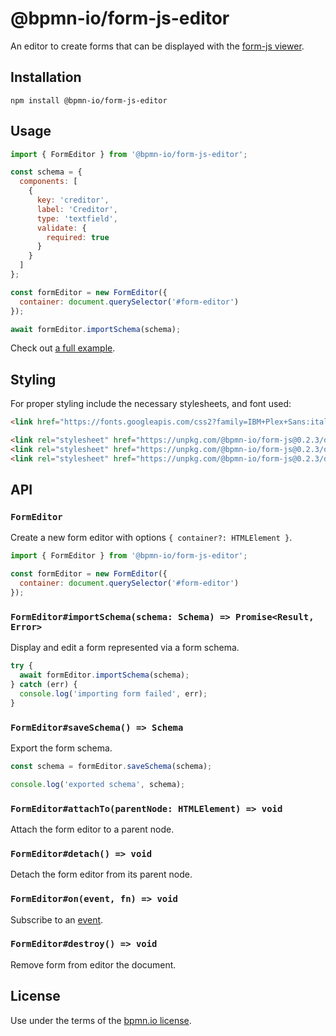 # @bpmn-io/form-js-editor

An editor to create forms that can be displayed with the [form-js viewer](../form-js-viewer).


## Installation

```
npm install @bpmn-io/form-js-editor
```


## Usage

```javascript
import { FormEditor } from '@bpmn-io/form-js-editor';

const schema = {
  components: [
    {
      key: 'creditor',
      label: 'Creditor',
      type: 'textfield',
      validate: {
        required: true
      }
    }
  ]
};

const formEditor = new FormEditor({
  container: document.querySelector('#form-editor')
});

await formEditor.importSchema(schema);
```

Check out [a full example](https://github.com/bpmn-io/form-js-examples).


## Styling

For proper styling include the necessary stylesheets, and font used:

```html
<link href="https://fonts.googleapis.com/css2?family=IBM+Plex+Sans:ital,wght@0,400;0,600;1,400&display=swap" rel="stylesheet">

<link rel="stylesheet" href="https://unpkg.com/@bpmn-io/form-js@0.2.3/dist/assets/form-js.css">
<link rel="stylesheet" href="https://unpkg.com/@bpmn-io/form-js@0.2.3/dist/assets/form-js-editor.css">
<link rel="stylesheet" href="https://unpkg.com/@bpmn-io/form-js@0.2.3/dist/assets/dragula.css">
```


## API

### `FormEditor`

Create a new form editor with options `{ container?: HTMLElement }`.

```javascript
import { FormEditor } from '@bpmn-io/form-js-editor';

const formEditor = new FormEditor({
  container: document.querySelector('#form-editor')
});
```


### `FormEditor#importSchema(schema: Schema) => Promise<Result, Error>`

Display and edit a form represented via a form schema.

```javascript
try {
  await formEditor.importSchema(schema);
} catch (err) {
  console.log('importing form failed', err);
}
```


### `FormEditor#saveSchema() => Schema`

Export the form schema.

```javascript
const schema = formEditor.saveSchema(schema);

console.log('exported schema', schema);
```


### `FormEditor#attachTo(parentNode: HTMLElement) => void`


Attach the form editor to a parent node.


### `FormEditor#detach() => void`


Detach the form editor from its parent node.


### `FormEditor#on(event, fn) => void`

Subscribe to an [event](#events).


### `FormEditor#destroy() => void`

Remove form from editor the document.


## License

Use under the terms of the [bpmn.io license](http://bpmn.io/license).

